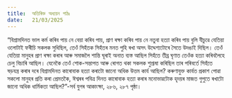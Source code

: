 ```yaml
---
title:  অতিৰিক্ত অধ্যয়ন পাঠঃ
date:   21/03/2025
---
```


“বিশ্ৰামদিনত ভাল কৰ্ম কৰিব পায় নে বেয়া কৰিব পায়, প্ৰাণ ৰক্ষা কৰিব পায় নে নতুবা হত্যা কৰিব পায় বুলি যীচুৱে যেতিয়া ওলোটাই ফৰীচি সকলক সুধিছিল, তেওঁ সিহঁতক সিহঁতৰ মনত পুহি ৰখা অসৎ উদ্দেশ্যটোৰে সৈতে উদঙাই দিছিল। তেওঁ যেতিয়া মানুহৰ প্ৰাণ ৰক্ষা কৰাৰ আৰু সমাজলৈ শান্তি ঘূৰাই অনাত ব্যস্ত আছিল সিহঁতে তীব্ৰ ঘৃণাত তেওঁক হত্যা কৰিবলৈহে চেলু বিচাৰি আছিল। যেনেকৈ তেওঁ শোক-সন্তাপত আৰু ৰোগত থকা সকলক শুশ্ৰূষা কৰিছিল তাৰ পৰিবৰ্তে সিহঁতে ষড়যন্ত্ৰ কৰাৰ দৰে বিশ্ৰামদিনত কাৰোবাক হত্যা কৰাটো জানো অধিক উত্তম কাৰ্য আছিল? কৰুণাযুক্ত কাৰ্যত প্ৰকাশ পোৱা সকলো মানুহৰ প্ৰতি কৰা প্ৰেমতকৈ, ঈশ্বৰৰ পবিত্ৰ দিনত কাৰোবাক হত্যা কৰাৰ মনোভাৱটোক হৃদয়ৰ মাজত গুপুতে ৰখাটো জানো অধিক ধাৰ্মিকতা আছিল?”-সৰ্ব যুগৰ আকাংক্ষা, ২৮৬, ২৮৭ পৃষ্ঠা।